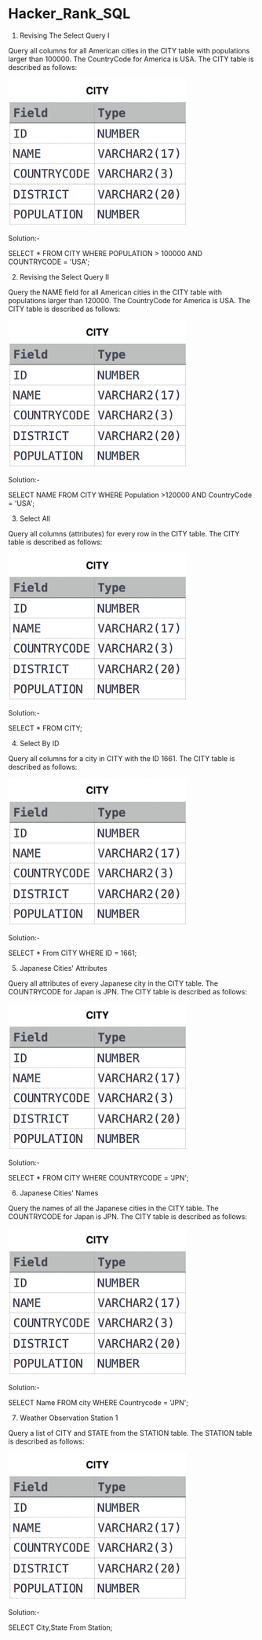 # Hacker_Rank_SQL

1.  Revising The Select Query I

Query all columns for all American cities in the CITY table with populations larger than 100000. The CountryCode for America is USA.
The CITY table is described as follows:

![alt text](https://github.com/Poornachandra77/Hacker_Rank_SQL/blob/main/hk1.jpeg?raw=true)

Solution:-

SELECT * FROM CITY WHERE POPULATION > 100000 AND COUNTRYCODE = 'USA';

2.  Revising the Select Query II

Query the NAME field for all American cities in the CITY table with populations larger than 120000. The CountryCode for America is USA.
The CITY table is described as follows:

![alt text](https://github.com/Poornachandra77/Hacker_Rank_SQL/blob/main/hk1.jpeg?raw=true)

Solution:-

SELECT NAME FROM CITY WHERE Population >120000 AND CountryCode = 'USA';

3.   Select All

Query all columns (attributes) for every row in the CITY table.
The CITY table is described as follows:

![alt text](https://github.com/Poornachandra77/Hacker_Rank_SQL/blob/main/hk1.jpeg?raw=true)

Solution:-

SELECT * FROM CITY;

4.  Select By ID

Query all columns for a city in CITY with the ID 1661.
The CITY table is described as follows:

![alt text](https://github.com/Poornachandra77/Hacker_Rank_SQL/blob/main/hk1.jpeg?raw=true)

Solution:-

SELECT * From CITY WHERE ID = 1661;

5.  Japanese Cities' Attributes

Query all attributes of every Japanese city in the CITY table. The COUNTRYCODE for Japan is JPN.
The CITY table is described as follows:

![alt text](https://github.com/Poornachandra77/Hacker_Rank_SQL/blob/main/hk1.jpeg?raw=true)

Solution:-

SELECT * FROM CITY WHERE COUNTRYCODE = 'JPN';

6.  Japanese Cities' Names

Query the names of all the Japanese cities in the CITY table. The COUNTRYCODE for Japan is JPN.
The CITY table is described as follows:

![alt text](https://github.com/Poornachandra77/Hacker_Rank_SQL/blob/main/hk1.jpeg?raw=true)

Solution:-

SELECT Name FROM city WHERE Countrycode = 'JPN';

7.  Weather Observation Station 1

Query a list of CITY and STATE from the STATION table.
The STATION table is described as follows:

![alt text](https://github.com/Poornachandra77/Hacker_Rank_SQL/blob/main/hk1.jpeg?raw=true)

Solution:-

SELECT City,State From Station;
